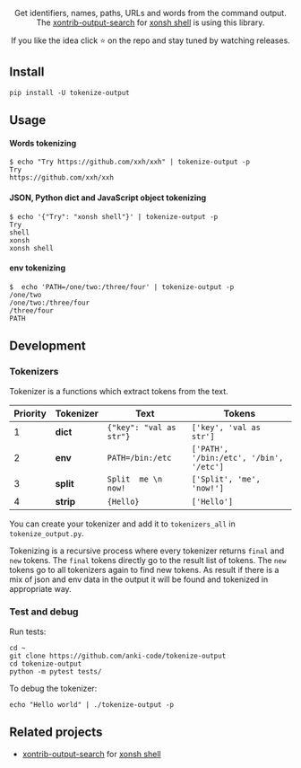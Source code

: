<p align="center">
Get identifiers, names, paths, URLs and words from the command output.<br> 
The <a href="https://github.com/anki-code/xontrib-output-search">xontrib-output-search</a> for <a href="https://xon.sh/">xonsh shell</a> is using this library.
</p>

<p align="center">  
If you like the idea click ⭐ on the repo and stay tuned by watching releases.
</p>

## Install
```shell script
pip install -U tokenize-output
```

## Usage

#### Words tokenizing
```shell script
$ echo "Try https://github.com/xxh/xxh" | tokenize-output -p
Try
https://github.com/xxh/xxh
```

#### JSON, Python dict and JavaScript object tokenizing
```shell script
$ echo '{"Try": "xonsh shell"}' | tokenize-output -p
Try
shell
xonsh
xonsh shell
```    

#### env tokenizing
```shell script
$  echo 'PATH=/one/two:/three/four' | tokenize-output -p
/one/two
/one/two:/three/four
/three/four
PATH
```    

## Development

### Tokenizers
Tokenizer is a functions which extract tokens from the text.

| Priority | Tokenizer  | Text  | Tokens |
| ---------| ---------- | ----- | ------ |
| 1        | **dict**   | `{"key": "val as str"}` | `['key', 'val as str']` |
| 2        | **env**    | `PATH=/bin:/etc` | `['PATH', '/bin:/etc', '/bin', '/etc']` |   
| 3        | **split**  | `Split  me \n now!` | `['Split', 'me', 'now!']` |   
| 4        | **strip**  | `{Hello}` | `['Hello']` |   

You can create your tokenizer and add it to `tokenizers_all` in `tokenize_output.py`.

Tokenizing is a recursive process where every tokenizer returns `final` and `new` tokens. 
The `final` tokens directly go to the result list of tokens. The `new` tokens go to all 
tokenizers again to find new tokens. As result if there is a mix of json and env data 
in the output it will be found and tokenized in appropriate way.  

### Test and debug
Run tests:
```shell script
cd ~
git clone https://github.com/anki-code/tokenize-output
cd tokenize-output
python -m pytest tests/
```
To debug the tokenizer:
```shell script
echo "Hello world" | ./tokenize-output -p
```

## Related projects
* [xontrib-output-search][XONTRIB_OUTPUT_SEARCH] for [xonsh shell][XONSH]

[XONTRIB_OUTPUT_SEARCH]: https://github.com/anki-code/xontrib-output-search
[XONSH]: https://xon.sh/
